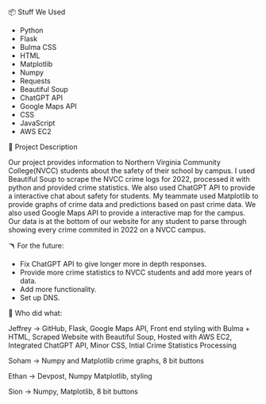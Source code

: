📦 Stuff We Used

- Python 
- Flask 
- Bulma CSS
- HTML
- Matplotlib
- Numpy
- Requests
- Beautiful Soup
- ChatGPT API
- Google Maps API
- CSS
- JavaScript
- AWS EC2

📝 Project Description

Our project provides information to Northern Virginia Community College(NVCC) students about the safety of their school by campus. I used Beautiful Soup to scrape the NVCC crime logs for 2022, processed it with python and provided crime statistics. We also used ChatGPT API to provide a interactive chat about safety for students. My teammate used Matplotlib to provide graphs of crime data and predictions based on past crime data. We also used Google Maps API to provide a interactive map for the campus. Our data is at the bottom of our website for any student to parse through showing every crime commited in 2022 on a NVCC campus.


🪃 For the future:

- Fix ChatGPT API to give longer more in depth responses.
- Provide more crime statistics to NVCC students and add more years of data. 
- Add more functionality.
- Set up DNS.


🚵 Who did what:

Jeffrey -> GitHub, Flask, Google Maps API, Front end styling with Bulma + HTML, Scraped Website with Beautiful Soup, Hosted with AWS EC2, Integrated ChatGPT API, Minor CSS, Intial Crime Statistics Processing

Soham -> Numpy and Matplotlib crime graphs, 8 bit buttons

Ethan -> Devpost, Numpy Matplotlib, styling

Sion -> Numpy, Matplotlib, 8 bit buttons